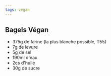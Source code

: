 ```yaml
---
tags: végan
---
```

## Bagels Végan

- 375g de farine (la plus blanche possible, T55)
- 7g de levure
- 5g de sel
- 190ml d'eau
- 2cs d'huile
- 30g de sucre
